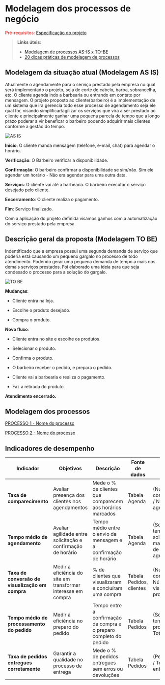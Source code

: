 # Modelagem dos processos de negócio

<span style="color:red">Pré-requisitos: <a href="02-Especificacao.md"> Especificação do projeto</a></span>

> **Links úteis**:
> - [Modelagem de processos AS-IS x TO-BE](https://dheka.com.br/modelagem-as-is-to-be/)
> - [20 dicas práticas de modelagem de processos](https://dheka.com.br/20-dicas-praticas-de-modelagem-de-processos/)

## Modelagem da situação atual (Modelagem AS IS)

Atualmente o agendamente para o serviço prestado pela empresa no qual será implementado o projeto, seja de corte de cabelo, barba, sobrancelha, etc. O cliente agenda indo a barbearia ou entrando em contato por mensagem. O projeto proposto ao cliente(barbeiro) é a implementação de um sistema que ira gerencia todo esse processo de agendamento seja ele qual for, visando simplificar/agilizar os serviços que vira a ser prestado ao cliente e principalmente ganhar uma pequena parcela de tempo que a longo prazo poderar a vir beneficar o barbeiro podendo adquirir mais clientes conforme a gestão do tempo.

 ![AS IS](https://github.com/user-attachments/assets/d3836199-07c1-4cc5-a50e-a7e98b13b470)

**Início**: O cliente manda mensagem (telefone, e-mail, chat) para agendar o horário.

**Verificação**: O Barbeiro verificar a disponibilidade.

**Confirmação**: O barbeiro confirmar a disponibilidade se sim/não. Sim ele agendar um horário - Não era agendar para uma outra data.

**Serviços**: O cliente vai até a barbearia. O barbeiro executar o serviço desejado pelo cliente.

**Encerramento**: O cliente realiza o pagamento.

**Fim**: Serviço finalizado. 

Com a aplicação do projeto definida visamos ganhos com a automatização do serviço prestado pela empresa.

## Descrição geral da proposta (Modelagem TO BE)

Indentificado que a empresa possui uma segunda demanda de serviço que poderia está causando um pequeno gargalo no processo de todo atendimento. Podendo gerar uma pequena demanda de tempo a mais nos demais serviços prestados. Foi elaborado uma ideia para que seja condesado o processo para a solução do gargalo. 

![TO BE](https://github.com/user-attachments/assets/f9e58658-4773-481b-84e8-003039748046)

**Mudanças**:
- Cliente entra na loja.

- Escolhe o produto desejado.

- Compra o produto.

**Novo fluxo**:

- Cliente entra no site e escolhe os produtos.

- Selecionar o produto.

- Confirma o produto.

- O barbeiro receber o pedido, e prepara o pedido.

- Cliente vai a barbearia e realiza o pagamento.

- Faz a retirada do produto.

**Atendimento encerrado.**


## Modelagem dos processos

[PROCESSO 1 - Nome do processo](./processes/processo-1-nome-do-processo.md "Detalhamento do processo 1.")

[PROCESSO 2 - Nome do processo](./processes/processo-2-nome-do-processo.md "Detalhamento do processo 2.")


## Indicadores de desempenho


| **Indicador** | **Objetivos** | **Descrição** | **Fonte de dados** | **Fórmula de cálculo** |
| ---           | ---           | ---           | ---             | ---             |
| **Taxa de comparecimento** | Avaliar presença dos clientes nos agendamentos | Mede o % de clientes que comparecem aos horários marcados | Tabela Agenda | (Número de comparecimentos / Número total de agendamentos) |
| **Tempo médio de agendamento** | Avaliar agilidade entre solicitação e confirmação de horário| Tempo médio entre o envio da mensagem e a confirmação de horário | Tabela Agenda | (Soma dos tempos entre solicitação e marcação / Total de agendamentos) |
| **Taxa de conversão de visualização em compra** | Medir a eficiência do site em transformar interesse em compra | % de clientes que visualizaram e concluíram uma compra | Tabela Pedidos, clientes | (Número de compras / Número de visualizações de produtos) |
| **Tempo médio de processamento do pedido** | Medir a eficiência no preparo do pedido | Tempo entre a confirmação da compra e o preparo completo do pedido | Tabela Pedidos | (Soma dos tempos de processamento / Total de pedidos) |
| **Taxa de pedidos entregues corretamente** | Garantir a qualidade no processo de entrega | Mede o % de pedidos entregues sem erros ou devoluções | Tabela Pedidos | (Pedidos corretos / Total de pedidos entregues) |
